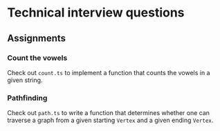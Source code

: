 # Technical interview questions

## Assignments

### Count the vowels

Check out `count.ts` to implement a function that counts the vowels in a given string.

### Pathfinding

Check out `path.ts` to write a function that determines whether one can traverse a
graph from a given starting `Vertex` and a given ending `Vertex`.
